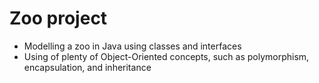 # Zoo project

- Modelling a zoo in Java using classes and interfaces
- Using of plenty of Object-Oriented concepts, such as polymorphism, encapsulation, and inheritance
